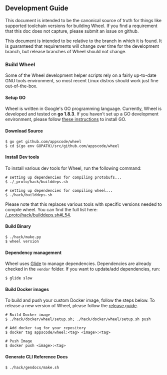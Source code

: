 ## Development Guide
This document is intended to be the canonical source of truth for things like supported toolchain versions for building Wheel.
If you find a requirement that this doc does not capture, please submit an issue on github.

This document is intended to be relative to the branch in which it is found. It is guaranteed that requirements will change over time
for the development branch, but release branches of Wheel should not change.

### Build Wheel
Some of the Wheel development helper scripts rely on a fairly up-to-date GNU tools environment, so most recent Linux distros should
work just fine out-of-the-box.

#### Setup GO
Wheel is written in Google's GO programming language. Currently, Wheel is developed and tested on **go 1.8.3**. If you haven't set up a GO
development environment, please follow [these instructions](https://golang.org/doc/code.html) to install GO.

#### Download Source

```console
$ go get github.com/appscode/wheel
$ cd $(go env GOPATH)/src/github.com/appscode/wheel
```

#### Install Dev tools
To install various dev tools for Wheel, run the following command:

```console
# setting up dependencies for compiling protobufs...
$ ./_proto/hack/builddeps.sh

# setting up dependencies for compiling wheel...
$ ./hack/builddeps.sh
```

Please note that this replaces various tools with specific versions needed to compile wheel. You can find the full list here:
[/_proto/hack/builddeps.sh#L54](/_proto/hack/builddeps.sh#L54).

#### Build Binary
```
$ ./hack/make.py
$ wheel version
```

#### Dependency management
Wheel uses [Glide](https://github.com/Masterminds/glide) to manage dependencies. Dependencies are already checked in the `vendor` folder.
If you want to update/add dependencies, run:
```console
$ glide slow
```

#### Build Docker images
To build and push your custom Docker image, follow the steps below. To release a new version of Wheel, please follow the [release guide](/docs/developer-guide/release.md).

```console
# Build Docker image
$ ./hack/docker/wheel/setup.sh; ./hack/docker/wheel/setup.sh push

# Add docker tag for your repository
$ docker tag appscode/wheel:<tag> <image>:<tag>

# Push Image
$ docker push <image>:<tag>
```

#### Generate CLI Reference Docs
```console
$ ./hack/gendocs/make.sh
```

